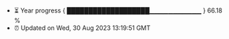 - ⏳ Year progress { ███████████████████▁▁▁▁▁▁▁▁▁▁▁ } 66.18 %
- ⏰ Updated on Wed, 30 Aug 2023 13:19:51 GMT


